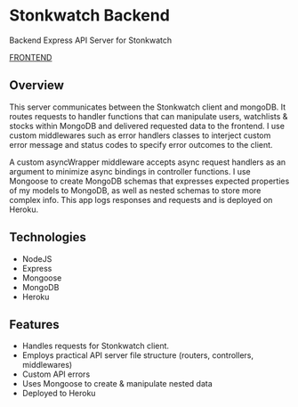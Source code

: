 # Stonkwatch Backend
Backend Express API Server for Stonkwatch

[FRONTEND](https://github.com/Apesosmarc/StonkWatch)

## Overview
This server communicates between the Stonkwatch client and mongoDB. It routes requests to handler functions that can manipulate users, watchlists & stocks within MongoDB and delivered requested data to the frontend. 
I use custom middlewares such as error handlers classes to interject custom error message and status codes to specify error outcomes to the client.

A custom asyncWrapper middleware accepts async request handlers as an argument to minimize async bindings in controller functions. I use Mongoose to create MongoDB schemas that expresses expected properties of my models to MongoDB, as well as nested schemas to store more complex
info. This app logs responses and requests and is deployed on Heroku.

## Technologies
- NodeJS
- Express
- Mongoose
- MongoDB
- Heroku

## Features
- Handles requests for Stonkwatch client.
- Employs practical API server file structure (routers, controllers, middlewares)
- Custom API errors
- Uses Mongoose to create & manipulate nested data
- Deployed to Heroku



